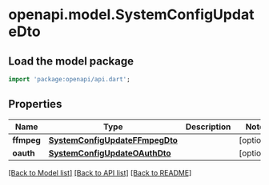 # openapi.model.SystemConfigUpdateDto

## Load the model package
```dart
import 'package:openapi/api.dart';
```

## Properties
Name | Type | Description | Notes
------------ | ------------- | ------------- | -------------
**ffmpeg** | [**SystemConfigUpdateFFmpegDto**](SystemConfigUpdateFFmpegDto.md) |  | [optional] 
**oauth** | [**SystemConfigUpdateOAuthDto**](SystemConfigUpdateOAuthDto.md) |  | [optional] 

[[Back to Model list]](../README.md#documentation-for-models) [[Back to API list]](../README.md#documentation-for-api-endpoints) [[Back to README]](../README.md)



